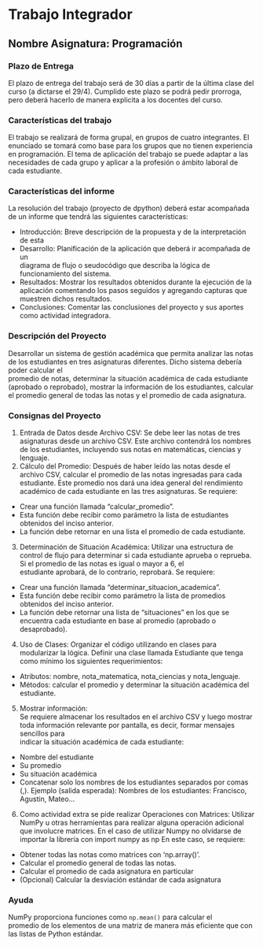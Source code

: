 # Trabajo Integrador

## Nombre Asignatura: Programación

### Plazo de Entrega
El plazo de entrega del trabajo será de 30 días a partir de la última 
clase del curso (a dictarse el 29/4). Cumplido este plazo se podrá pedir prorroga, pero 
deberá hacerlo de manera explicita a los docentes del curso.

### Características del trabajo
El trabajo se realizará de forma grupal, en grupos de cuatro integrantes. El enunciado 
se tomará como base para los grupos que no tienen experiencia en programación. El 
tema de aplicación del trabajo se puede adaptar a las necesidades de cada grupo y 
aplicar a la profesión o ámbito laboral de cada estudiante.

### Características del informe
La  resolución  del  trabajo  (proyecto  de  dpython)  deberá  estar  acompañada  de  un 
informe que tendrá las siguientes características: 
- Introducción:  Breve descripción de la propuesta y de la interpretación de esta 
- Desarrollo:  Planificación  de  la  aplicación  que  deberá  ir  acompañada  de  un  
diagrama de flujo o seudocódigo que describa la lógica de funcionamiento del 
sistema. 
- Resultados: Mostrar los resultados obtenidos durante la ejecución de la 
aplicación comentando los pasos seguidos y agregando capturas que 
muestren dichos resultados. 
- Conclusiones:  Comentar  las  conclusiones  del  proyecto  y  sus  aportes  como 
actividad integradora.

### Descripción del Proyecto
Desarrollar un sistema de gestión académica que permita analizar las notas de los 
estudiantes  en  tres  asignaturas  diferentes.  Dicho  sistema  debería  poder  calcular  el  
promedio de notas, determinar la situación académica de cada estudiante (aprobado 
o reprobado), mostrar la información de los estudiantes, calcular el promedio general 
de todas las notas y el promedio de cada asignatura.

### Consignas del Proyecto  
1. Entrada de Datos desde Archivo CSV: 
Se debe leer las notas de tres asignaturas desde un archivo CSV. Este archivo 
contendrá los nombres de los estudiantes, incluyendo sus notas en 
matemáticas, ciencias y lenguaje. 
2. Cálculo del Promedio: 
Después de haber leído las notas desde el archivo CSV, calcular el promedio 
de las notas ingresadas para cada estudiante. Este promedio nos dará una idea 
general del rendimiento académico de cada estudiante en las tres asignaturas. Se requiere: 
-  Crear una función llamada “calcular_promedio”. 
-  Esta  función  debe  recibir  como  parámetro  la  lista  de  estudiantes 
obtenidos del inciso anterior. 
-  La función debe retornar en una lista el promedio de cada estudiante. 
3. Determinación de Situación Académica: 
Utilizar una estructura de control de flujo para determinar si cada estudiante 
aprueba  o  reprueba.  Si  el  promedio  de  las  notas  es  igual  o  mayor  a  6,  el  
estudiante aprobará, de lo contrario, reprobará. Se requiere: 
-  Crear una función llamada “determinar_situacion_academica”. 
-  Esta función debe recibir como parámetro la lista de promedios 
obtenidos del inciso anterior.
- La  función  debe  retornar  una  lista  de  “situaciones”  en  los  que  se  encuentra cada estudiante en base al promedio (aprobado o 
desaprobado).
4. Uso de Clases: 
Organizar el código utilizando en clases para modularizar la lógica. Definir una 
clase llamada Estudiante que tenga como mínimo los siguientes 
requerimientos: 
-  Atributos: nombre, nota_matematica, nota_ciencias y nota_lenguaje.  
-  Métodos: calcular el promedio y determinar la situación académica del estudiante.
5. Mostrar información:  
Se requiere almacenar los resultados en el archivo CSV y luego mostrar toda 
información  relevante  por  pantalla,  es  decir,  formar  mensajes  sencillos  para  
indicar la situación académica de cada estudiante: 
-  Nombre del estudiante 
-  Su promedio 
-  Su situación académica 
-  Concatenar solo los nombres de los estudiantes separados por comas 
(,). Ejemplo (salida esperada):  Nombres de los estudiantes: Francisco, Agustin, Mateo...
6. Como actividad extra se pide realizar Operaciones con Matrices: 
Utilizar NumPy u otras herramientas para realizar alguna operación adicional 
que involucre matrices. En el caso de utilizar Numpy no olvidarse de importar la librería con 
import numpy as np 
En este caso, se requiere: 
-  Obtener todas las notas como matrices con ‘np.array()’. 
-  Calcular el promedio general de todas las notas.
-  Calcular el promedio de cada asignatura en particular 
-  (Opcional) Calcular la desviación estándar de cada asignatura

### Ayuda
NumPy  proporciona  funciones  como  `np.mean()`  para  calcular  el  
promedio de los elementos de una matriz de manera más eficiente que con las 
listas de Python estándar. 


